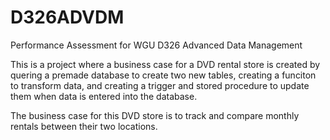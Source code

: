 # D326ADVDM
Performance Assessment for WGU D326 Advanced Data Management

This is a project where a business case for a DVD rental store is created by quering a premade database to create two new tables, creating a funciton to transform data, and creating a trigger and stored procedure to update them when data is entered into the database. 

The business case for this DVD store is to track and compare monthly rentals between their two locations. 
